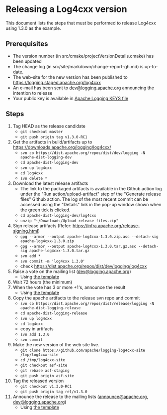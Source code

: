 Releasing a Log4cxx version
===================

This document lists the steps that must be performed to release Log4cxx
using 1.3.0 as the example.

Prerequisites
----------

* The version number (in src/cmake/projectVersionDetails.cmake) has been updated
* The change log (in src/site/markdown/change-report-gh.md) is up-to-date.
* The web-site for the new version has been published to https://logging.staged.apache.org/log4cxx
* An e-mail has been sent to dev@logging.apache.org announcing the intention to release
* Your public key is available in [Apache Logging KEYS file](https://dist.apache.org/repos/dist/release/logging/KEYS)

Steps
-----

1. Tag HEAD as the release candidate
    - `git checkout master`
    - `git push origin tag v1.3.0-RC1`
1. Get the artifacts in build/artifacts up to https://downloads.apache.org/logging/log4cxx/
    - `svn co https://dist.apache.org/repos/dist/dev/logging -N apache-dist-logging-dev`
    - `cd apache-dist-logging-dev`
    - `svn up log4cxx`
    - `cd log4cxx`
    - `svn delete *`
1. Download the latest release artifacts
    - The link to the packaged artifacts is available
      in the Github action log under the "Run action/upload-artifact" step of
      the "Generate release files" Github action.
      The log of the most recent commit can be accessed
      using the "Details" link in the pop-up window shown
      when the green tick is clicked.
    - `cd apache-dist-logging-dev/log4cxx`
    - `unzip "~/Downloads/Upload release files.zip"`
1. Sign release artifacts (Refer: https://infra.apache.org/release-signing.html)
    - `gpg --armor --output apache-log4cxx-1.3.0.zip.asc --detach-sig apache-log4cxx-1.3.0.zip`
    - `gpg --armor --output apache-log4cxx-1.3.0.tar.gz.asc --detach-sig apache-log4cxx-1.3.0.tar.gz`
    - `svn add *`
    - `svn commit -m 'log4cxx 1.3.0'`
    - check https://dist.apache.org/repos/dist/dev/logging/log4cxx
1. Raise a vote on the mailing list (dev@logging.apache.org)
   - Using [the template](MailTemplate.txt)
1. Wait 72 hours (the minimum)
1. When the vote has 3 or more +1's, announce the result
   - Using [the template](MailTemplate.Result.txt)
1. Copy the apache artifacts to the release svn repo and commit
    - `svn co https://dist.apache.org/repos/dist/release/logging -N apache-dist-logging-release`
    - `cd apache-dist-logging-release`
    - `svn up log4cxx`
    - `cd log4cxx`
    - copy in artifacts
    - `svn add 1.3.0`
    - `svn commit`
1. Make the new version of the web site live.
    - `git clone https://github.com/apache/logging-log4cxx-site /tmp/log4cxx-site`
    - `cd /tmp/log4cxx-site`
    - `git checkout asf-site`
    - `git rebase asf-staging`
    - `git push origin asf-site`
1. Tag the released version
    - `git checkout v1.3.0-RC1`
    - `git push origin tag rel/v1.3.0`
1. Announce the release to the mailing lists (announce@apache.org, dev@logging.apache.org)
   - Using [the template](MailTemplate.Announce.txt)

